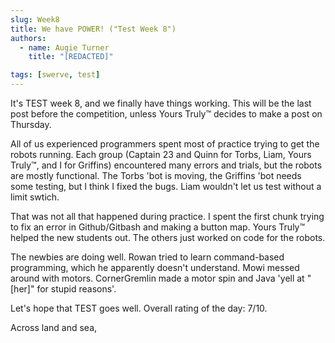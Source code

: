```yaml
---
slug: Week8
title: We have POWER! ("Test Week 8")
authors:
  - name: Augie Turner
    title: "[REDACTED]"

tags: [swerve, test]
---
```


It's TEST week 8, and we finally have things working. This will be the last post before the competition, unless Yours Truly™ decides to make a post on Thursday. 

All of us experienced programmers spent most of practice trying to get the robots running. Each group (Captain 23 and Quinn for Torbs, Liam, Yours Truly™, and I for Griffins) encountered many errors and trials, but the robots are mostly functional. The Torbs 'bot is moving, the Griffins 'bot needs some testing, but I think I fixed the bugs. Liam wouldn't let us test without a limit swtich. 

That was not all that happened during practice. I spent the first chunk trying to fix an error in Github/Gitbash and making a button map. Yours Truly™ helped the new students out. The others just worked on code for the robots.

The newbies are doing well. Rowan tried to learn command-based programming, which he apparently doesn't understand. Mowi messed around with motors. CornerGremlin made a motor spin and Java 'yell at "[her]" for stupid reasons'.

Let's hope that TEST goes well.
Overall rating of the day: 7/10.

Across land and sea,